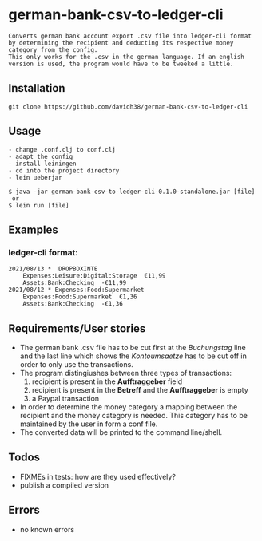 # german-bank-csv-to-ledger-cli

    Converts german bank account export .csv file into ledger-cli format by determining the recipient and deducting its respective money category from the config. 
    This only works for the .csv in the german language. If an english version is used, the program would have to be tweeked a little.

## Installation

    git clone https://github.com/davidh38/german-bank-csv-to-ledger-cli

## Usage

    - change .conf.clj to conf.clj
    - adapt the config
    - install leiningen
    - cd into the project directory
    - lein ueberjar

    $ java -jar german-bank-csv-to-ledger-cli-0.1.0-standalone.jar [file]
     or
    $ lein run [file]

## Examples

### ledger-cli format:
```
2021/08/13 *  DROPBOXINTE
	Expenses:Leisure:Digital:Storage  €11,99
	Assets:Bank:Checking  -€11,99
2021/08/12 * Expenses:Food:Supermarket
	Expenses:Food:Supermarket  €1,36
	Assets:Bank:Checking  -€1,36
```

## Requirements/User stories

- The german bank .csv file has to be cut first at the *Buchungstag* line and the last line which shows the *Kontoumsaetze* has to be cut off in order to only use the transactions.
- The program distingiushes between three types of transactions:
    1. recipient is present in the **Aufftraggeber** field
    2. recipient is present in the **Betreff** and the **Aufftraggeber** is empty
    3. a Paypal transaction
- In order to determine the money category a mapping between the recipient and the money category is needed. This category has to be maintained by the user in form a conf file.
- The converted data will be printed to the command line/shell.

## Todos

- FIXMEs in tests: how are they used effectively?
- publish a compiled version

## Errors
- no known errors

